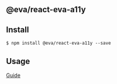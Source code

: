 ## @eva/react-eva-a11y

## Install

```
$ npm install @eva/react-eva-a11y --save
```

## Usage

[Guide](https://yuque.com/eva/react-eva/a11y)
